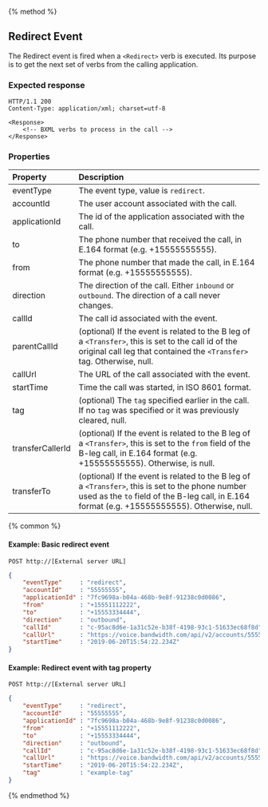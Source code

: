 {% method %}
## Redirect Event

The Redirect event is fired when a `<Redirect>` verb is executed.  Its purpose is to get the next
set of verbs from the calling application.

### Expected response
```http
HTTP/1.1 200
Content-Type: application/xml; charset=utf-8

<Response>
    <!-- BXML verbs to process in the call -->
</Response>
```

### Properties
| Property          | Description                                                                                                                                                                                          |
|:------------------|:-----------------------------------------------------------------------------------------------------------------------------------------------------------------------------------------------------|
| eventType         | The event type, value is `redirect`.                                                                                                                                                                 |
| accountId         | The user account associated with the call.                                                                                                                                                           |
| applicationId     | The id of the application associated with the call.                                                                                                                                                  |
| to                | The phone number that received the call, in E.164 format (e.g. +15555555555).                                                                                                                        |
| from              | The phone number that made the call, in E.164 format (e.g. +15555555555).                                                                                                                            |
| direction         | The direction of the call. Either `inbound` or `outbound`. The direction of a call never changes.                                                                                                    | 
| callId            | The call id associated with the event.                                                                                                                                                               |
| parentCallId      | (optional) If the event is related to the B leg of a `<Transfer>`, this is set to the call id of the original call leg that contained the `<Transfer>` tag. Otherwise, null.                         |
| callUrl           | The URL of the call associated with the event.                                                                                                                                                       |
| startTime         | Time the call was started, in ISO 8601 format.                                                                                                                                                       |
| tag               | (optional) The `tag` specified earlier in the call. If no `tag` was specified or it was previously cleared, null.                                                                                    |
| transferCallerId  | (optional) If the event is related to the B leg of a `<Transfer>`, this is set to the `from` field of the B-leg call, in E.164 format (e.g. +15555555555). Otherwise, is null.                       |
| transferTo        | (optional) If the event is related to the B leg of a `<Transfer>`, this is set to the phone number used as the `to` field of the B-leg call, in E.164 format (e.g. +15555555555). Otherwise, null.   |

{% common %}

#### Example: Basic redirect event

```
POST http://[External server URL]
```

```json
{
	"eventType"     : "redirect",
	"accountId"     : "55555555",
	"applicationId" : "7fc9698a-b04a-468b-9e8f-91238c0d0086",
	"from"          : "+15551112222",
	"to"            : "+15553334444",
	"direction"     : "outbound",
	"callId"        : "c-95ac8d6e-1a31c52e-b38f-4198-93c1-51633ec68f8d",
	"callUrl"       : "https://voice.bandwidth.com/api/v2/accounts/55555555/calls/c-95ac8d6e-1a31c52e-b38f-4198-93c1-51633ec68f8d",
	"startTime"     : "2019-06-20T15:54:22.234Z"
}
```

#### Example: Redirect event with tag property

```
POST http://[External server URL]
```
```json
{
	"eventType"     : "redirect",
	"accountId"     : "55555555",
	"applicationId" : "7fc9698a-b04a-468b-9e8f-91238c0d0086",
	"from"          : "+15551112222",
	"to"            : "+15553334444",
	"direction"     : "outbound",
	"callId"        : "c-95ac8d6e-1a31c52e-b38f-4198-93c1-51633ec68f8d",
	"callUrl"       : "https://voice.bandwidth.com/api/v2/accounts/55555555/calls/c-95ac8d6e-1a31c52e-b38f-4198-93c1-51633ec68f8d",
	"startTime"     : "2019-06-20T15:54:22.234Z",
	"tag"           : "example-tag"
}
```

{% endmethod %}
